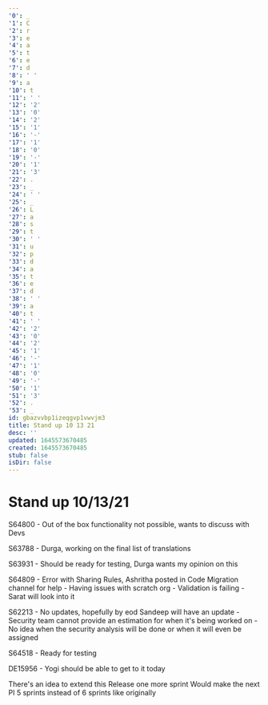 ```yaml
---
'0': _
'1': C
'2': r
'3': e
'4': a
'5': t
'6': e
'7': d
'8': ' '
'9': a
'10': t
'11': ' '
'12': '2'
'13': '0'
'14': '2'
'15': '1'
'16': '-'
'17': '1'
'18': '0'
'19': '-'
'20': '1'
'21': '3'
'22': .
'23': _
'24': ' '
'25': _
'26': L
'27': a
'28': s
'29': t
'30': ' '
'31': u
'32': p
'33': d
'34': a
'35': t
'36': e
'37': d
'38': ' '
'39': a
'40': t
'41': ' '
'42': '2'
'43': '0'
'44': '2'
'45': '1'
'46': '-'
'47': '1'
'48': '0'
'49': '-'
'50': '1'
'51': '3'
'52': .
'53': _
id: gbazvvbp1izeqgvp1vwvjm3
title: Stand up 10 13 21
desc: ''
updated: 1645573670485
created: 1645573670485
stub: false
isDir: false
---
```


# Stand up 10/13/21


S64800
\- Out of the box functionality not possible, wants to discuss with Devs

S63788
\- Durga, working on the final list of translations

S63931
\- Should be ready for testing, Durga wants my opinion on this

S64809
\- Error with Sharing Rules, Ashritha posted in Code Migration channel for help
\- Having issues with scratch org
\- Validation is failing
\- Sarat will look into it

S62213
\- No updates, hopefully by eod Sandeep will have an update
\- Security team cannot provide an estimation for when it's being worked on
\- No idea when the security analysis will be done or when it will even be assigned

S64518
\- Ready for testing

DE15956
\- Yogi should be able to get to it today

There's an idea to extend this Release one more sprint
Would make the next PI 5 sprints instead of 6 sprints like originally

